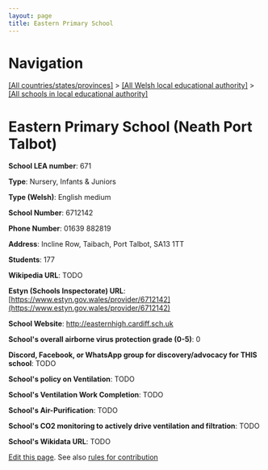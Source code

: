 ```yaml
---
layout: page
title: Eastern Primary School
---
```

# Navigation

[[All countries/states/provinces]](../../..) > [[All Welsh local educational authority]](../..) > [[All schools in local educational authority]](..)

# Eastern Primary School (Neath Port Talbot)

**School LEA number**: 671

**Type**: Nursery, Infants & Juniors

**Type (Welsh)**: English medium

**School Number**: 6712142

**Phone Number**: 01639 882819

**Address**: Incline Row, Taibach, Port Talbot, SA13 1TT

**Students**: 177

**Wikipedia URL**: TODO

**Estyn (Schools Inspectorate) URL**: [https://www.estyn.gov.wales/provider/6712142](https://www.estyn.gov.wales/provider/6712142)

**School Website**: http://easternhigh.cardiff.sch.uk

**School's overall airborne virus protection grade (0-5)**: 0

**Discord, Facebook, or WhatsApp group for discovery/advocacy for THIS school**: TODO

**School's policy on Ventilation**: TODO

**School's Ventilation Work Completion**: TODO

**School's Air-Purification**: TODO

**School's CO2 monitoring to actively drive ventilation and filtration**: TODO

**School's Wikidata URL**: TODO




[Edit this page](https://github.com/ventilate-schools/Wales/edit/prif/./Neath_Port_Talbot/Eastern_Primary_School.md). See also [rules for contribution](../../../contribution-rules/)